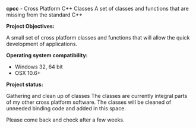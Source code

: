 **cpcc** - Cross Platform C++ Classes
A set of classes and functions that are missing from the standard C++

**Project Objectives:**

A small set of cross platform classes and functions that will allow the quick development of applications.

**Operating system compatibility:**

- Windows 32, 64 bit
- OSX 10.6+

**Project status:**

Gathering and clean up of classes
The classes are currently integral parts of my other cross platform software.
The classes will be cleaned of unneeded binding code and added in this space.

Please come back and check after a few weeks.


